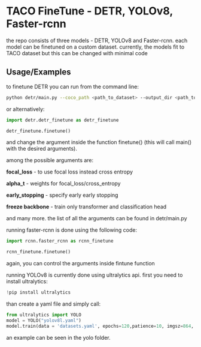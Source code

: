 
# TACO FineTune - DETR, YOLOv8, Faster-rcnn

the repo consists of three models - DETR, YOLOv8 and Faster-rcnn. each model can be finetuned on a custom dataset. currently, the models fit to TACO dataset but this can be changed with minimal code




## Usage/Examples

to finetune DETR you can run from the command line:


```bash
python detr/main.py --coco_path <path_to_dataset> --output_dir <path_to_outputs> --num_classes <number of classes>
```
or alternatively: 

```python
import detr.detr_finetune as detr_finetune

detr_finetune.finetune()
```

and change the argument inside the function finetune() (this will call main() with the desired arguments).

among the possible arguments are:

**focal_loss** - to use focal loss instead cross entropy

**alpha_t** - weights for focal_loss/cross_entropy 

**early_stopping** - specify early early stopping

**freeze backbone** - train only transformer and classification head

and many more. the list of all the arguments can be found in detr/main.py

running faster-rcnn is done using the following code:

```python
import rcnn.faster_rcnn as rcnn_finetune

rcnn_finetune.finetune()
```

again, you can control the arguments inside fintune function

running YOLOv8 is currently done using ultralytics api.
first you need to install ultralytics: 

```python
!pip install ultralytics

```

than create a yaml file and simply call:

```python
from ultralytics import YOLO
model = YOLO("yolov8l.yaml")
model.train(data = 'datasets.yaml', epochs=120,patience=10, imgsz=864, batch=4)
```

an example can be seen in the yolo folder.


